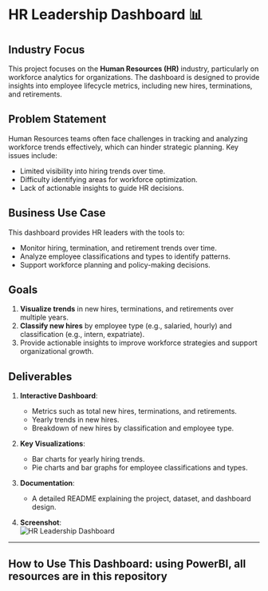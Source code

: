 # HR Leadership Dashboard 📊  

## Industry Focus  
This project focuses on the **Human Resources (HR)** industry, particularly on workforce analytics for organizations. The dashboard is designed to provide insights into employee lifecycle metrics, including new hires, terminations, and retirements.  

## Problem Statement  
Human Resources teams often face challenges in tracking and analyzing workforce trends effectively, which can hinder strategic planning. Key issues include:  
- Limited visibility into hiring trends over time.  
- Difficulty identifying areas for workforce optimization.  
- Lack of actionable insights to guide HR decisions.  

## Business Use Case  
This dashboard provides HR leaders with the tools to:  
- Monitor hiring, termination, and retirement trends over time.  
- Analyze employee classifications and types to identify patterns.  
- Support workforce planning and policy-making decisions.  

## Goals  
1. **Visualize trends** in new hires, terminations, and retirements over multiple years.  
2. **Classify new hires** by employee type (e.g., salaried, hourly) and classification (e.g., intern, expatriate).  
3. Provide actionable insights to improve workforce strategies and support organizational growth.  

## Deliverables  
1. **Interactive Dashboard**:  
   - Metrics such as total new hires, terminations, and retirements.  
   - Yearly trends in new hires.  
   - Breakdown of new hires by classification and employee type.  

2. **Key Visualizations**:  
   - Bar charts for yearly hiring trends.  
   - Pie charts and bar graphs for employee classifications and types.  

3. **Documentation**:  
   - A detailed README explaining the project, dataset, and dashboard design.  

4. **Screenshot**:  
   ![HR Leadership Dashboard](path/to/your/image.png)  

---

## How to Use This Dashboard: using PowerBI, all resources are in this repository
